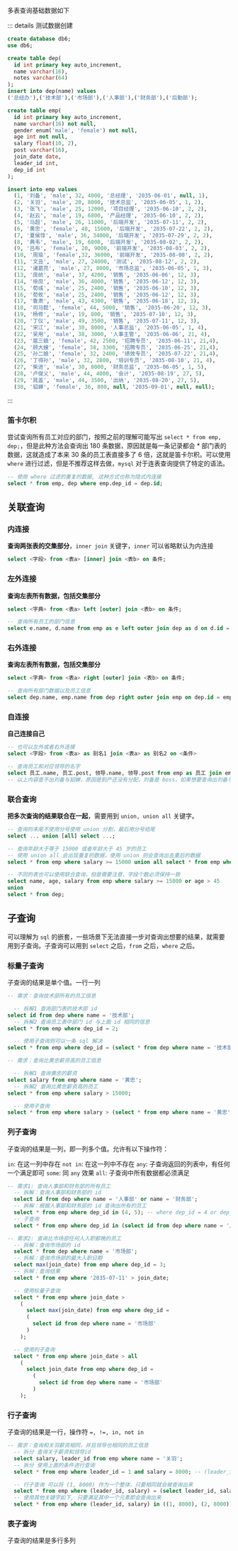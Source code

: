 多表查询基础数据如下

::: details 测试数据创建

```sql
create database db6;
use db6;

create table dep(
  id int primary key auto_increment,
  name varchar(16),
  notes varchar(64)
);
insert into dep(name) values
('总经办'),('技术部'),('市场部'),('⼈事部'),('财务部'),('后勤部');

create table emp(
  id int primary key auto_increment,
  name varchar(16) not null,
  gender enum('male', 'female') not null,
  age int not null,
  salary float(10, 2),
  post varchar(16),
  join_date date,
  leader_id int,
  dep_id int
);

insert into emp values
  (1, '刘备', 'male', 32, 4000, '总经理', '2035-06-01', null, 1),
  (2, '关⽻', 'male', 20, 8000, '技术总监', '2035-06-05', 1, 2),
  (3, '张⻜', 'male', 25, 12000, '项⽬经理', '2035-06-10', 2, 2),
  (4, '赵云', 'male', 19, 6800, '产品经理', '2035-06-10', 2, 2),
  (5, '⻢超', 'male', 26, 11000, '后端开发', '2035-07-11', 2, 2),
  (6, '⻩忠', 'female', 48, 15000, '后端开发', '2035-07-22', 2, 2),
  (7, '夏侯惇', 'male', 36, 34000, '后端开发', '2035-07-29', 2, 2),
  (8, '典⻙', 'male', 19, 6800, '后端开发', '2035-08-02', 2, 2),
  (9, '吕布', 'female', 20, 9000, '前端开发', '2035-08-03', 2, 2),
  (10, '周瑜', 'female',32, 36000, '前端开发', '2035-08-08', 2, 2),
  (11, '⽂丑', 'male', 27, 24000, '测试', '2035-08-12', 2, 2),
  (12, '诸葛亮', 'male', 27, 8000, '市场总监', '2035-06-05', 1, 3),
  (13, '庞统', 'male', 37, 4200, '销售', '2035-06-06', 12, 3),
  (14, '徐庶', 'male', 36, 4000, '销售', '2035-06-12', 12, 3),
  (15, '荀彧', 'male', 25, 2400, '销售', '2035-06-10', 12, 3),
  (16, '荀攸', 'male', 25, 2400, '销售', '2035-06-12', 12, 3),
  (17, '鲁肃', 'male', 43, 4300, '销售', '2035-06-18', 12, 3),
  (18, '司⻢懿', 'female', 44, 5000, '销售', '2035-06-20', 12, 3),
  (19, '杨修', 'male', 19, 800, '销售', '2035-07-10', 12, 3),
  (20, '丁仪', 'male', 49, 3500, '销售', '2035-07-11', 12, 3),
  (21, '宋江', 'male', 30, 8000, '⼈事总监', '2035-06-05', 1, 4),
  (22, '吴⽤', 'male', 38, 3000, '⼈事主管', '2035-06-06', 21, 4),
  (23, '扈三娘', 'female', 42, 2500, '招聘专员', '2035-06-11', 21,4),
  (24, '顾⼤嫂', 'female', 38, 3300, '招聘专员', '2035-06-25', 21,4),
  (25, '孙⼆娘', 'female', 32, 2400, '绩效专员', '2035-07-22', 21,4),
  (26, '丁得孙', 'male', 32, 2800, '培训专员', '2035-08-10', 21, 4),
  (27, '柴进', 'male', 30, 8000, '财务总监', '2035-06-05', 1, 5),
  (28, '卢俊义', 'male', 44, 4000, '会计', '2035-08-19', 27, 5),
  (29, '晁盖', 'male', 44, 3500, '出纳', '2035-08-20', 27, 5),
  (30, '貂蝉', 'female', 36, 800, null, '2035-09-01', null, null);
```

:::

### 笛卡尔积

尝试查询所有员工对应的部门，按照之前的理解可能写出 `select * from emp, dep;`，但是此种方法会查询出 180 条数据，原因就是每一条记录都会 \* 部门表的数据，这就造成了本来 30 条的员工表直接多了 6 倍，这就是笛卡尔积。可以使用 `where` 进行过滤，但是不推荐这样去做，`mysql` 对于连表查询提供了特定的语法。

```sql
-- 使用 where 过滤的重复的数据, 这种方式也称为隐式内连接
select * from emp, dep where emp.dep_id = dep.id;
```

## 关联查询

### 内连接

**查询两张表的交集部分**，`inner join` 关键字，`inner` 可以省略默认为内连接

```sql
select <字段> from <表a> [inner] join <表b> on 条件;
```

### 左外连接

**查询左表所有数据，包括交集部分**

```sql
select <字典> from <表a> left [outer] join <表b> on 条件;
```

```sql
-- 查询所有员工的部门信息
select e.name, d.name from emp as e left outer join dep as d on d.id = e.dep_id;
```

### 右外连接

**查询左表所有数据，包括交集部分**

```sql
select <字典> from <表a> right [outer] join <表b> on 条件;
```

```sql
-- 查询所有部门数据以及员工信息
select dep.name, emp.name from dep right outer join emp on dep.id = emp.dep_id;
```

### 自连接

**自己连接自己**

```sql
-- 也可以左外或者右外连接
select <字段> from <表a> as 别名1 join <表a> as 别名2 on <条件>
```

```sql
-- 查询员工和对应领导的名字
select 员工.name, 员工.post, 领导.name, 领导.post from emp as 员工 join emp as 领导 on 员工.leader_id = 领导.id;
-- 以上内容查不出刘备与貂蝉，原因是到产还没有分配，刘备是 boss，如果想要查询出刘备与貂蝉改为左连接即可。查出交集以及左表所有数据
```

### 联合查询

**把多次查询的结果联合在一起**，需要用到 `union, union all` 关键字。

```sql
-- 查询的末尾不使用分号使用 union 分割，最后用分号结尾
select ... union [all] select ...;
```

```sql
-- 查询年龄大于等于 15000 或者年龄大于 45 岁的员工
-- 使用 union all 会出现重复的数据，使用 union 则会查询出去重后的数据
select * from emp where salary >= 15000 union all select * from emp where age > 45;

-- 不同的表也可以使用联合查询，但是需要注意，字段个数必须保持一致
select name, age, salary from emp where salary >= 15000 or age > 45
union
select * from dep;
```

## 子查询

可以理解为 `sql` 的嵌套，一些场景下无法直接一步对查询出想要的结果，就需要用到子查询。子查询可以用到 `select` 之后，`from` 之后，`where` 之后。

### 标量子查询

子查询的结果是单个值。一行一列

```sql
-- 需求：查询技术部所有的员工信息

  -- 拆解1 查询部门表的技术部 id
select id from dep where name = '技术部';
  -- 拆解2 查询员工表中部门 id 与上面 id 相同的信息
select * from emp where dep_id = 2;

  -- 使用子查询则可以一条 sql 解决
select * from emp where dep_id = (select * from dep where name = '技术部');

-- 需求：查询比黄忠薪资高的员工信息

  -- 拆解1 查询黄忠的薪资
select salary from emp where name = '黄忠';
  -- 拆解2 查询比黄忠薪资高的员工
select * from emp where salary > 15000;

  -- 使用子查询
select * from emp where salary > (select * from emp where name = '黄忠');
```

### 列子查询

子查询的结果是一列，即一列多个值。允许有以下操作符：

`in`: 在这一列中存在
`not in`: 在这一列中不存在
`any`: 子查询返回的列表中，有任何一个满足即可
`some`: 同 `any` 效果
`all`: 子查询中所有数据都必须满足

```sql
-- 需求1: 查询人事部和财务部的所有员工
  -- 拆解：查询人事部和财务部的 id
  select id from dep where name = '⼈事部' or name = '财务部';
  -- 拆解：根据人事部和财务部的 id 查询出所有的员工
  select * from emp where dep_id in (4, 5); -- where dep_id = 4 or dep_id = 5; 也可以
  -- 子查询
  select * from emp where dep_id in (select id from dep where name = '⼈事部' or name = '财务部');

-- 需求2: 查询比市场部任何人入职都晚的员工
  -- 拆解：查询市场部的 id
  select * from dep where name = '市场部';
  -- 拆解：查询市场部的最大入职日期
  select max(join_date) from emp where dep_id = 3;
  -- 拆解：查询结果
  select * from emp where '2035-07-11' > join_date;

  -- 使用标量子查询
  select * from emp where join_date >
    (
      select max(join_date) from emp where dep_id =
      (
        select id from dep where name = '市场部'
      )
    );

  -- 使用列子查询
  select * from emp where join_date > all
    (
      select join_date from emp where dep_id =
        (
          select id from dep where name = '市场部'
        )
    );
```

### 行子查询

子查询的结果是一行，操作符 `=, !=, in, not in`

```sql
-- 需求：查询和关羽薪资相同，并且领导也相同的员工信息
  -- 拆分 查询关于薪资和领导id
  select salary, leader_id from emp where name = '关羽';
  -- 拆分 使用上面的条件进行查询
  select * from emp where leader_id = 1 and salary = 8000; -- (leader_id, salary) = (1, 8000);

  -- 行子查询 可以将 (1, 8000) 作为一个整体，只要相同就会被查询出来
  select * from emp where (leader_id, salary) = (select leader_id, salary from emp where name = '关⽻');
  -- 使用其他关键字如下, 只要满足其中一个元素即会查询出来
  select * from emp where (leader_id, salary) in ((1, 8000), (2, 8000));
```

### 表子查询

子查询的结果是多行多列
